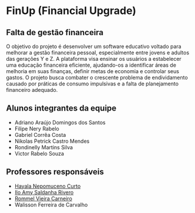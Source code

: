 # FinUp (Financial Upgrade)
## Falta de gestão financeira

O objetivo do projeto é desenvolver um software educativo voltado para melhorar a gestão financeira pessoal, especialmente entre jovens e adultos das gerações Y e Z. A plataforma visa ensinar os usuários a estabelecer uma educação financeira eficiente, ajudando-os a identificar áreas de melhoria em suas finanças, definir metas de economia e controlar seus gastos. O projeto busca combater o crescente problema de endividamento causado por práticas de consumo impulsivas e a falta de planejamento financeiro adequado.

## Alunos integrantes da equipe

* Adriano Araújo Domingos dos Santos
* Filipe Nery Rabelo
* Gabriel Corrêa Costa
* Nikolas Petrick Castro Mendes
* Rondinelly Martins Silva 
* Victor Rabelo Souza

## Professores responsáveis

* [Hayala Nepomuceno Curto](https://github.com/hayalacurto)
* [Ilo Amy Saldanha Rivero](https://github.com/ilorivero)
* [Rommel Vieira Carneiro](https://github.com/rommelcarneiro)
* Walisson Ferreira de Carvalho

